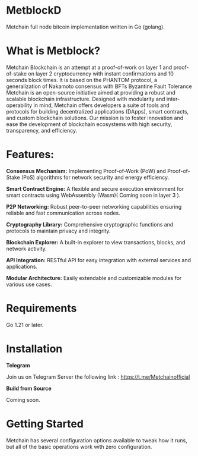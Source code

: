 # MetblockD
Metchain full node bitcoin implementation written in Go (golang).

# What is Metblock?
Metchain Blockchain is an attempt at a proof-of-work on layer 1 and proof-of-stake on layer 2 cryptocurrency with instant confirmations and 10 seconds block times. It is based on the PHANTOM protocol, a generalization of Nakamoto consensus with BFTs Byzantine Fault Tolerance
Metchain is an open-source initiative aimed at providing a robust and scalable blockchain infrastructure. Designed with modularity and inter-operability in mind, Metchain offers developers a suite of tools and protocols for building decentralized applications (DApps), smart contracts, and custom blockchain solutions. Our mission is to foster innovation and ease the development of blockchain ecosystems with high security, transparency, and efficiency.

# Features:

**Consensus Mechanism:** Implementing Proof-of-Work (PoW) and Proof-of-Stake (PoS) algorithms for network security and energy efficiency.

**Smart Contract Engine:** A flexible and secure execution environment for smart contracts using WebAssembly (Wasm)( Coming soon in layer 3 ).

**P2P Networking:** Robust peer-to-peer networking capabilities ensuring reliable and fast communication across nodes.

**Cryptography Library:** Comprehensive cryptographic functions and protocols to maintain privacy and integrity.

**Blockchain Explorer:** A built-in explorer to view transactions, blocks, and network activity.

**API Integration:** RESTful API for easy integration with external services and applications.

**Modular Architecture:** Easily extendable and customizable modules for various use cases.

# Requirements

Go 1.21 or later.

# Installation

**Telegram**

Join us on Telegram Server the following link : https://t.me/Metchainofficial

**Build from Source**

Coming soon.

# Getting Started

Metchain has several configuration options available to tweak how it runs, but all of the basic operations work with zero configuration.